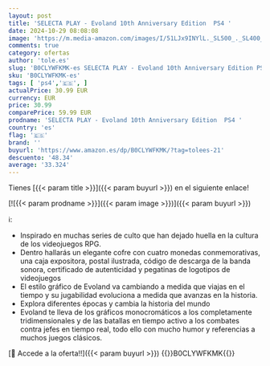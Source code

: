 ```yaml
---
layout: post
title: 'SELECTA PLAY - Evoland 10th Anniversary Edition  PS4 '
date: 2024-10-29 08:08:08
image: 'https://m.media-amazon.com/images/I/51LJx9INYlL._SL500_._SL400_.jpg'
comments: true
category: ofertas
author: 'tole.es'
slug: 'B0CLYWFKMK-es SELECTA PLAY - Evoland 10th Anniversary Edition PS4'
sku: 'B0CLYWFKMK-es'
tags: [ 'ps4','🇪🇸', ]
actualPrice: 30.99 EUR
currency: EUR
price: 30.99
comparePrice: 59.99 EUR
prodname: 'SELECTA PLAY - Evoland 10th Anniversary Edition  PS4 '
country: 'es'
flag: '🇪🇸'
brand: ''
buyurl: 'https://www.amazon.es/dp/B0CLYWFKMK/?tag=tolees-21'
descuento: '48.34'
average: '33.324'
---
```


Tienes [{{< param title >}}]({{< param buyurl >}}) en el siguiente enlace!

[![{{< param prodname >}}]({{< param image >}})]({{< param buyurl >}})

ℹ️:

- Inspirado en muchas series de culto que han dejado huella en la cultura de los videojuegos RPG.
- Dentro hallarás un elegante cofre con cuatro monedas conmemorativas, una caja expositora, postal ilustrada, código de descarga de la banda sonora, certificado de autenticidad y pegatinas de logotipos de videojuegos
- El estilo gráfico de Evoland va cambiando a medida que viajas en el tiempo y su jugabilidad evoluciona a medida que avanzas en la historia.
- Explora diferentes épocas y cambia la historia del mundo
- Evoland te lleva de los gráficos monocromáticos a los completamente tridimensionales y de las batallas en tiempo activo a los combates contra jefes en tiempo real, todo ello con mucho humor y referencias a muchos juegos clásicos.

[🛒 Accede a la oferta!!]({{< param buyurl >}})
{{<world>}}B0CLYWFKMK{{</world>}}
